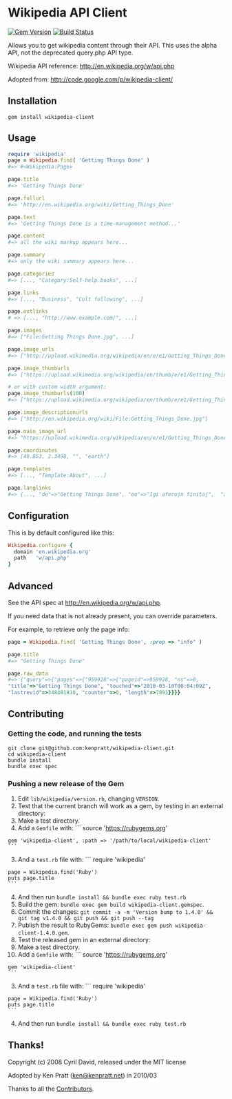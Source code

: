 # Wikipedia API Client

[![Gem Version](https://badge.fury.io/rb/wikipedia-client.svg)](https://badge.fury.io/rb/wikipedia-client)
[![Build Status](https://github.com/kenpratt/wikipedia-client/workflows/Test/badge.svg)](https://github.com/kenpratt/wikipedia-client/actions?query=workflow%3ATest)


Allows you to get wikipedia content through their API. This uses the
alpha API, not the deprecated query.php API type.

Wikipedia API reference: <http://en.wikipedia.org/w/api.php>

Adopted from: <http://code.google.com/p/wikipedia-client/>

## Installation

```
gem install wikipedia-client
```

## Usage

```ruby
require 'wikipedia'
page = Wikipedia.find( 'Getting Things Done' )
#=> #<Wikipedia:Page>

page.title
#=> 'Getting Things Done'

page.fullurl
#=> 'http://en.wikipedia.org/wiki/Getting_Things_Done'

page.text
#=> 'Getting Things Done is a time-management method...'

page.content
#=> all the wiki markup appears here...

page.summary
#=> only the wiki summary appears here...

page.categories
#=> [..., "Category:Self-help books", ...]

page.links
#=> [..., "Business", "Cult following", ...]

page.extlinks
# => [..., "http://www.example.com/", ...]

page.images
#=> ["File:Getting Things Done.jpg", ...]

page.image_urls
#=> ["http://upload.wikimedia.org/wikipedia/en/e/e1/Getting_Things_Done.jpg"]

page.image_thumburls
#=> ["https://upload.wikimedia.org/wikipedia/en/thumb/e/e1/Getting_Things_Done.jpg/200px-Getting_Things_Done.jpg"]

# or with custom width argument:
page.image_thumburls(100)
#=> ["https://upload.wikimedia.org/wikipedia/en/thumb/e/e1/Getting_Things_Done.jpg/100px-Getting_Things_Done.jpg"]

page.image_descriptionurls
#=> ["http://en.wikipedia.org/wiki/File:Getting_Things_Done.jpg"]

page.main_image_url
#=> "https://upload.wikimedia.org/wikipedia/en/e/e1/Getting_Things_Done.jpg"

page.coordinates
#=> [48.853, 2.3498, "", "earth"]

page.templates
#=> [..., "Template:About", ...]

page.langlinks
#=> {..., "de"=>"Getting Things Done", "eo"=>"Igi aferojn finitaj",  "zh"=>"尽管去做", ...}
```

## Configuration

This is by default configured like this:

```ruby
Wikipedia.configure {
  domain 'en.wikipedia.org'
  path   'w/api.php'
}
```

## Advanced

See the API spec at <http://en.wikipedia.org/w/api.php>.

If you need data that is not already present, you can override parameters.

For example, to retrieve only the page info:

```ruby
page = Wikipedia.find( 'Getting Things Done', :prop => "info" )

page.title
#=> "Getting Things Done"

page.raw_data
#=> {"query"=>{"pages"=>{"959928"=>{"pageid"=>959928, "ns"=>0,
"title"=>"Getting Things Done", "touched"=>"2010-03-10T00:04:09Z",
"lastrevid"=>348481810, "counter"=>0, "length"=>7891}}}}
```

## Contributing

### Getting the code, and running the tests

```
git clone git@github.com:kenpratt/wikipedia-client.git
cd wikipedia-client
bundle install
bundle exec spec
```

### Pushing a new release of the Gem

1. Edit `lib/wikipedia/version.rb`, changing `VERSION`.
2. Test that the current branch will work as a gem, by testing in an external directory:
  1. Make a test directory.
  2. Add a `Gemfile` with:
    ```
    source 'https://rubygems.org'

    gem 'wikipedia-client', :path => '/path/to/local/wikipedia-client'
    ```

  3. And a `test.rb` file with:
    ```
    require 'wikipedia'

    page = Wikipedia.find('Ruby')
    puts page.title
    ```

  4. And then run `bundle install && bundle exec ruby test.rb`
3. Build the gem: `bundle exec gem build wikipedia-client.gemspec`.
4. Commit the changes: `git commit -a -m 'Version bump to 1.4.0' && git tag v1.4.0 && git push && git push --tag`
5. Publish the result to RubyGems: `bundle exec gem push wikipedia-client-1.4.0.gem`.
6. Test the released gem in an external directory:
  1. Make a test directory.
  2. Add a `Gemfile` with:
    ```
    source 'https://rubygems.org'

    gem 'wikipedia-client'
    ```

  3. And a `test.rb` file with:
    ```
    require 'wikipedia'

    page = Wikipedia.find('Ruby')
    puts page.title
    ```

  4. And then run `bundle install && bundle exec ruby test.rb`

## Thanks!

Copyright (c) 2008 Cyril David, released under the MIT license

Adopted by Ken Pratt (ken@kenpratt.net) in 2010/03

Thanks to all the [Contributors](https://github.com/kenpratt/wikipedia-client/graphs/contributors).
